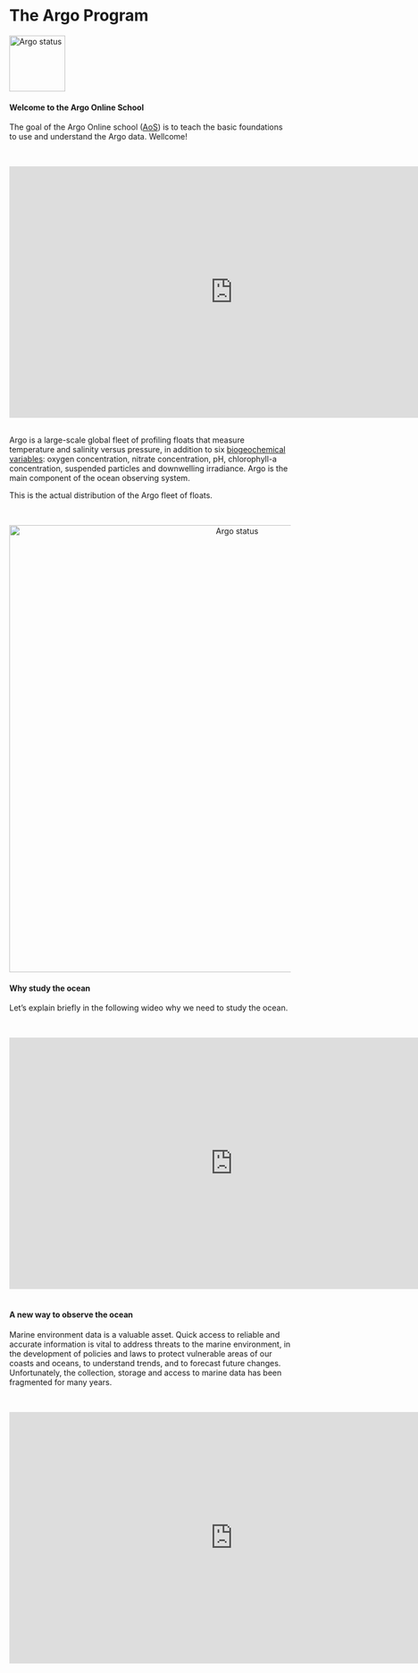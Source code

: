 # The Argo Program

<img src="https://raw.githubusercontent.com/euroargodev/argoonlineschool/master/images/logoArgo.png" alt="Argo status" width="100"/>

####  Welcome to the Argo Online School

The goal of the Argo Online school ([AoS](https://euroargodev.github.io/argoonlineschool/)) is to teach the basic foundations to use and understand the Argo data. Wellcome!

&nbsp;&nbsp;
<center><iframe width="800" height="450" src="https://www.youtube.com/embed/DYiJ3Od2coI?si=yWyEPv6sXKc4xdqF" title="Argo Online School 101" frameborder="0" allow="accelerometer; autoplay; clipboard-write; encrypted-media; gyroscope; picture-in-picture; web-share" referrerpolicy="strict-origin-when-cross-origin" allowfullscreen></iframe></center>
&nbsp;&nbsp;

Argo is a large-scale global fleet of profiling floats that measure temperature and salinity versus pressure, in addition to six [biogeochemical variables](https://biogeochemical-argo.org/): oxygen concentration, nitrate concentration, pH, chlorophyll-a concentration, suspended particles and downwelling irradiance. Argo is the main component of the ocean observing system. 

This is the actual distribution of the Argo fleet of floats.

&nbsp;

<center><img src="http://sio-argo.ucsd.edu/statusbig.gif" alt="Argo status" width="800"/></center>

####  Why study the ocean

Let’s explain briefly in the following wideo why we need to study the ocean. 

&nbsp;&nbsp;<center><iframe width="800" height="450" src="https://www.youtube.com/embed/DYiJ3Od2coI?si=odUzAzo0m0gTSVZX&amp;start=1" title="Argo Online School 102" frameborder="0" allow="accelerometer; autoplay; clipboard-write; encrypted-media; gyroscope; picture-in-picture; web-share" referrerpolicy="strict-origin-when-cross-origin" allowfullscreen></iframe></center>&nbsp;&nbsp;

####  A new way to observe the ocean

Marine environment data is a valuable asset. Quick access to reliable and accurate information is vital to address threats to the marine environment, in the development of policies and laws to protect vulnerable areas of our coasts and oceans, to understand trends, and to forecast future changes. Unfortunately, the collection, storage and access to marine data has been fragmented for many years.

&nbsp;&nbsp;<center><iframe width="800" height="450" src="https://www.youtube.com/embed/7P2Rqw52PXk?si=_awesB9L8Sh1S61y" title="Argo Online School 103" frameborder="0" allow="accelerometer; autoplay; clipboard-write; encrypted-media; gyroscope; picture-in-picture; web-share" referrerpolicy="strict-origin-when-cross-origin" allowfullscreen></iframe></center>